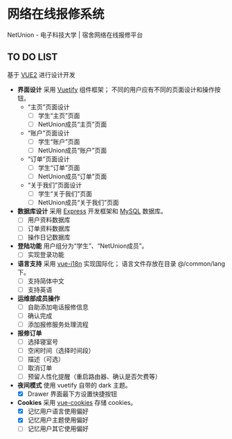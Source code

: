 # 网络在线报修系统

NetUnion - 电子科技大学 | 宿舍网络在线报修平台

## TO DO LIST

基于 [VUE2](https://cn.vuejs.org/) 进行设计开发

- **界面设计**
  采用 [Vuetify](https://vuetifyjs.com/zh-Hans/) 组件框架；
  不同的用户应有不同的页面设计和操作按钮。
  - “主页”页面设计
    - [ ] 学生“主页”页面
    - [ ] NetUnion成员“主页”页面
  - “账户”页面设计
    - [ ] 学生“账户”页面
    - [ ] NetUnion成员“账户”页面
  - “订单”页面设计
    - [ ] 学生“订单”页面
    - [ ] NetUnion成员“订单”页面
  - “关于我们”页面设计
    - [ ] 学生“关于我们”页面
    - [ ] NetUnion成员“关于我们”页面
- **数据库设计**
  采用 [Express](http://www.expressjs.com.cn/) 开发框架和 [MySQL](https://www.mysql.com/) 数据库。
  - [ ] 用户资料数据库
  - [ ] 订单资料数据库
  - [ ] 操作日记数据库
- **登陆功能**
  用户组分为“学生”、“NetUnion成员”。
  - [ ] 实现登录功能
- **语言支持**
  采用 [vue-i18n](https://kazupon.github.io/vue-i18n/) 实现国际化；
  语言文件存放在目录 @/common/lang 下。
  - [ ] 支持简体中文
  - [ ] 支持英语
- **运维部成员操作**
  - [ ] 自助添加电话报修信息
  - [ ] 确认完成
  - [ ] 添加报修服务处理流程
- **报修订单**
  - [ ] 选择寝室号
  - [ ] 空闲时间（选择时间段）
  - [ ] 描述（可选）
  - [ ] 取消订单
  - [ ] 预留人性化提醒（重启路由器、确认是否欠费等）
- **夜间模式**
  使用 vuetify 自带的 dark 主题。
  - [x] Drawer 界面最下方设置快捷按钮
- **Cookies**
  采用 [vue-cookies](https://github.com/cmp-cc/vue-cookies) 存储 cookies。
  - [x] 记忆用户语言使用偏好
  - [x] 记忆用户主题使用偏好
  - [ ] 记忆用户其它使用偏好
